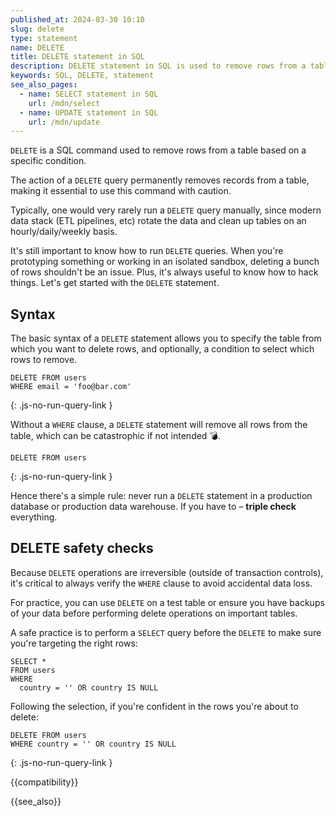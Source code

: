 ```yaml
---
published_at: 2024-03-30 10:10
slug: delete
type: statement
name: DELETE
title: DELETE statement in SQL
description: DELETE statement in SQL is used to remove rows from a table based on a specific condition.
keywords: SQL, DELETE, statement
see_also_pages:
  - name: SELECT statement in SQL
    url: /mdn/select
  - name: UPDATE statement in SQL
    url: /mdn/update
---
```


`DELETE` is a SQL command used to remove rows from a table based on a specific condition.

The action of a `DELETE` query permanently removes records from a table, making it essential to use this command with caution.

Typically, one would very rarely run a `DELETE` query manually, since modern data stack (ETL pipelines, etc) rotate the data and clean up tables on an hourly/daily/weekly basis.

It's still important to know how to run `DELETE` queries. When you're prototyping something or working in an isolated sandbox, deleting a bunch of rows shouldn't be an issue. Plus, it's always useful to know how to hack things. Let's get started with the `DELETE` statement.

## Syntax

The basic syntax of a `DELETE` statement allows you to specify the table from which you want to delete rows, and optionally, a condition to select which rows to remove.

~~~pgsql
DELETE FROM users
WHERE email = 'foo@bar.com'
~~~
{: .js-no-run-query-link }

Without a `WHERE` clause, a `DELETE` statement will remove all rows from the table, which can be catastrophic if not intended :bomb:.

~~~pgsql
DELETE FROM users
~~~
{: .js-no-run-query-link }

Hence there's a simple rule: never run a `DELETE` statement in a production database or production data warehouse. If you have to – **triple check** everything.

## DELETE safety checks

Because `DELETE` operations are irreversible (outside of transaction controls), it's critical to always verify the `WHERE` clause to avoid accidental data loss.

For practice, you can use `DELETE` on a test table or ensure you have backups of your data before performing delete operations on important tables.

A safe practice is to perform a `SELECT` query before the `DELETE` to make sure you're targeting the right rows:

~~~pgsql
SELECT *
FROM users
WHERE
  country = '' OR country IS NULL
~~~

Following the selection, if you're confident in the rows you're about to delete:

~~~pgsql
DELETE FROM users
WHERE country = '' OR country IS NULL
~~~
{: .js-no-run-query-link }

{{compatibility}}

{{see_also}}
